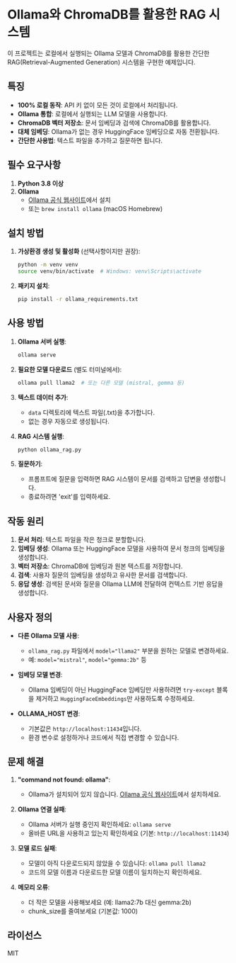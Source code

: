# Ollama와 ChromaDB를 활용한 RAG 시스템

이 프로젝트는 로컬에서 실행되는 Ollama 모델과 ChromaDB를 활용한 간단한 RAG(Retrieval-Augmented Generation) 시스템을 구현한 예제입니다.

## 특징

- **100% 로컬 동작**: API 키 없이 모든 것이 로컬에서 처리됩니다.
- **Ollama 통합**: 로컬에서 실행되는 LLM 모델을 사용합니다.
- **ChromaDB 벡터 저장소**: 문서 임베딩과 검색에 ChromaDB를 활용합니다.
- **대체 임베딩**: Ollama가 없는 경우 HuggingFace 임베딩으로 자동 전환됩니다.
- **간단한 사용법**: 텍스트 파일을 추가하고 질문하면 됩니다.

## 필수 요구사항

1. **Python 3.8 이상**
2. **Ollama**
   - [Ollama 공식 웹사이트](https://ollama.ai/download)에서 설치
   - 또는 `brew install ollama` (macOS Homebrew)

## 설치 방법

1. **가상환경 생성 및 활성화** (선택사항이지만 권장):
   ```bash
   python -m venv venv
   source venv/bin/activate  # Windows: venv\Scripts\activate
   ```

2. **패키지 설치**:
   ```bash
   pip install -r ollama_requirements.txt
   ```

## 사용 방법

1. **Ollama 서버 실행**:
   ```bash
   ollama serve
   ```

2. **필요한 모델 다운로드** (별도 터미널에서):
   ```bash
   ollama pull llama2  # 또는 다른 모델 (mistral, gemma 등)
   ```

3. **텍스트 데이터 추가**:
   - `data` 디렉토리에 텍스트 파일(.txt)을 추가합니다.
   - 없는 경우 자동으로 생성됩니다.

4. **RAG 시스템 실행**:
   ```bash
   python ollama_rag.py
   ```

5. **질문하기**:
   - 프롬프트에 질문을 입력하면 RAG 시스템이 문서를 검색하고 답변을 생성합니다.
   - 종료하려면 'exit'를 입력하세요.

## 작동 원리

1. **문서 처리**: 텍스트 파일을 작은 청크로 분할합니다.
2. **임베딩 생성**: Ollama 또는 HuggingFace 모델을 사용하여 문서 청크의 임베딩을 생성합니다.
3. **벡터 저장소**: ChromaDB에 임베딩과 원본 텍스트를 저장합니다.
4. **검색**: 사용자 질문의 임베딩을 생성하고 유사한 문서를 검색합니다.
5. **응답 생성**: 검색된 문서와 질문을 Ollama LLM에 전달하여 컨텍스트 기반 응답을 생성합니다.

## 사용자 정의

- **다른 Ollama 모델 사용**:
  - `ollama_rag.py` 파일에서 `model="llama2"` 부분을 원하는 모델로 변경하세요.
  - 예: `model="mistral"`, `model="gemma:2b"` 등

- **임베딩 모델 변경**:
  - Ollama 임베딩이 아닌 HuggingFace 임베딩만 사용하려면 `try-except` 블록을 제거하고 `HuggingFaceEmbeddings`만 사용하도록 수정하세요.

- **OLLAMA_HOST 변경**:
  - 기본값은 `http://localhost:11434`입니다.
  - 환경 변수로 설정하거나 코드에서 직접 변경할 수 있습니다.

## 문제 해결

1. **"command not found: ollama"**:
   - Ollama가 설치되어 있지 않습니다. [Ollama 공식 웹사이트](https://ollama.ai/download)에서 설치하세요.

2. **Ollama 연결 실패**:
   - Ollama 서버가 실행 중인지 확인하세요: `ollama serve`
   - 올바른 URL을 사용하고 있는지 확인하세요 (기본: `http://localhost:11434`)

3. **모델 로드 실패**:
   - 모델이 아직 다운로드되지 않았을 수 있습니다: `ollama pull llama2`
   - 코드의 모델 이름과 다운로드한 모델 이름이 일치하는지 확인하세요.

4. **메모리 오류**:
   - 더 작은 모델을 사용해보세요 (예: llama2:7b 대신 gemma:2b)
   - chunk_size를 줄여보세요 (기본값: 1000)

## 라이선스

MIT 